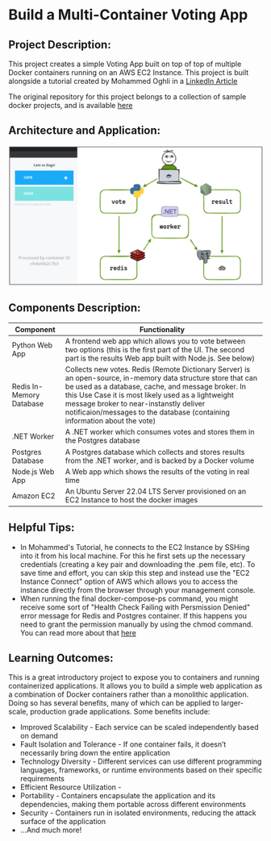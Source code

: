 # Build a Multi-Container Voting App 
## Project Description:
This project creates a simple Voting App built on top of top of multiple Docker containers running on an AWS EC2 Instance. This project is built alongside a tutorial created by Mohammed Oghli in a [LinkedIn Article](https://www.linkedin.com/pulse/deploying-multi-container-docker-compose-application-aws-oghli/)

The original repository for this project belongs to a collection of sample docker projects, and is available [here](https://github.com/dockersamples/example-voting-app)

## Architecture and Application:
![Alt text](architecture.png)
   
## Components Description:
| Component                | Functionality                                                                                                                                                                                                                                                                                                                                     |
| ------------------------ | ------------------------------------------------------------------------------------------------------------------------------------------------------------------------------------------------------------------------------------------------------------------------------------------------------------------------------------------------- |
| Python Web App           | A frontend web app which allows you to vote between two options (this is the first part of the UI. The second part is the results Web app built with Node.js. See below)                                                                                                                                                                          |
| Redis In-Memory Database | Collects new votes. Redis (Remote Dictionary Server) is an open-source, in-memory data structure store that can be used as a database, cache, and message broker. In this Use Case it is most likely used as a lightweight message broker to near-instanstly deliver notificaion/messages to the database (containing information about the vote) |
| .NET Worker              | A .NET worker which consumes votes and stores them in the Postgres database                                                                                                                                                                                                                                                                       |
| Postgres Database        | A Postgres database which collects and stores results from the .NET worker, and is backed by a Docker volume                                                                                                                                                                                                                                      |
| Node.js Web App          | A Web app which shows the results of the voting in real time                                                                                                                                                                                                                                                                                      |
| Amazon EC2               | An Ubuntu Server 22.04 LTS Server provisioned on an EC2 Instance to host the docker images                                                                                                                                                                                                                                                        |
## Helpful Tips:
- In Mohammed's Tutorial, he connects to the EC2 Instance by SSHing into it from his local machine. For this he first sets up the necessary credentials (creating a key pair and downloading the .pem file, etc). To save time and effort, you can skip this step and instead use the "EC2 Instance Connect" option of AWS which allows you to access the instance directly from the browser through your management console.
- When running the final docker-compose-ps command, you might receive some sort of "Health Check Failing with Persmission Denied" error message for Redis and Postgres container. If this happens you need to grant the permission manually by using the chmod command. You can read more about that [here](https://github.com/meeb/tubesync/issues/41)
## Learning Outcomes:
This is a great introductory project to expose you to containers and running containerized applications. It allows you to build a simple web application as a combination of Docker containers rather than a monolithic application. Doing so has several benefits, many of which can be applied to larger-scale, production grade applications. Some benefits include: 
- Improved Scalability - Each service can be scaled independently based on demand
- Fault Isolation and Tolerance - If one container fails, it doesn’t necessarily bring down the entire application
- Technology Diversity - Different services can use different programming languages, frameworks, or runtime environments based on their specific requirements
- Efficient Resource Utilization - 
- Portability - Containers encapsulate the application and its dependencies, making them portable across different environments
- Security - Containers run in isolated environments, reducing the attack surface of the application
- ...And much more!